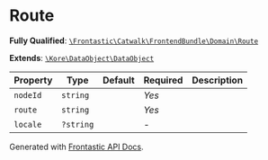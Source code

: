 #  Route

**Fully Qualified**: [`\Frontastic\Catwalk\FrontendBundle\Domain\Route`](../../../../src/php/FrontendBundle/Domain/Route.php)

**Extends**: [`\Kore\DataObject\DataObject`](https://github.com/kore/DataObject)

Property|Type|Default|Required|Description
--------|----|-------|--------|-----------
`nodeId` | `string` |  | *Yes* | 
`route` | `string` |  | *Yes* | 
`locale` | `?string` |  | - | 

Generated with [Frontastic API Docs](https://github.com/FrontasticGmbH/apidocs).
